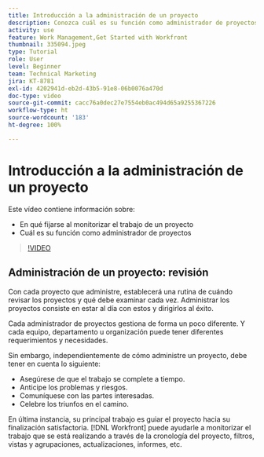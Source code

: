 ```yaml
---
title: Introducción a la administración de un proyecto
description: Conozca cuál es su función como administrador de proyectos y en qué fijarse al monitorizar el trabajo.
activity: use
feature: Work Management,Get Started with Workfront
thumbnail: 335094.jpeg
type: Tutorial
role: User
level: Beginner
team: Technical Marketing
jira: KT-8781
exl-id: 4202941d-eb2d-43b5-91e8-06b0076a470d
doc-type: video
source-git-commit: cacc76a0dec27e7554eb0ac494d65a9255367226
workflow-type: ht
source-wordcount: '183'
ht-degree: 100%

---
```


# Introducción a la administración de un proyecto

Este vídeo contiene información sobre:

* En qué fijarse al monitorizar el trabajo de un proyecto
* Cuál es su función como administrador de proyectos

>[!VIDEO](https://video.tv.adobe.com/v/335094/?quality=12&learn=on)

## Administración de un proyecto: revisión

Con cada proyecto que administre, establecerá una rutina de cuándo revisar los proyectos y qué debe examinar cada vez. Administrar los proyectos consiste en estar al día con estos y dirigirlos al éxito.

Cada administrador de proyectos gestiona de forma un poco diferente. Y cada equipo, departamento u organización puede tener diferentes requerimientos y necesidades.

Sin embargo, independientemente de cómo administre un proyecto, debe tener en cuenta lo siguiente:

* Asegúrese de que el trabajo se complete a tiempo.
* Anticipe los problemas y riesgos.
* Comuníquese con las partes interesadas.
* Celebre los triunfos en el camino.

En última instancia, su principal trabajo es guiar el proyecto hacia su finalización satisfactoria. [!DNL Workfront] puede ayudarle a monitorizar el trabajo que se está realizando a través de la cronología del proyecto, filtros, vistas y agrupaciones, actualizaciones, informes, etc.

<!---
learn more urls
3 universal principles of project management
What is a project manager?
Project management knowledge areas
9 best practices for effective project management
10 work management problems and how to solve them
--->

